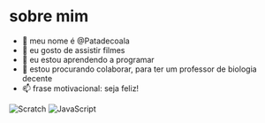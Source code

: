 # sobre mim

- 👋 meu nome é @Patadecoala
- 👀 eu gosto de assistir filmes
- 🌱 eu estou aprendendo a programar
- 💞️ estou procurando colaborar, para ter um professor de biologia decente
- 📫 frase motivacional: seja feliz!

![Scratch](https://img.shields.io/badge/Scratch-4D97FF?style=for-the-badge&logo=Scratch&logoColor=whithe)
  ![JavaScript](https://img.shields.io/badge/JavaScript-323330?style=for-the-badge&logo=javascript&logoColor=F7DF1E)

<!---
Patadecoala/Patadecoala is a ✨ special ✨ repository because its `README.md` (this file) appears on your GitHub profile.
You can click the Preview link to take a look at your changes.
--->
